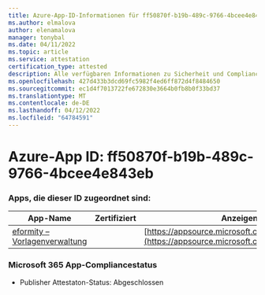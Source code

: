 ```yaml
---
title: Azure-App-ID-Informationen für ff50870f-b19b-489c-9766-4bcee4e843eb
ms.author: elmalova
author: elenamalova
manager: tonybal
ms.date: 04/11/2022
ms.topic: article
ms.service: attestation
certification_type: attested
description: Alle verfügbaren Informationen zu Sicherheit und Compliance für ff50870f-b19b-489c-9766-4bcee4e843eb.
ms.openlocfilehash: 427d433b3dcd69fc5982f4ed6ff872d4f8484650
ms.sourcegitcommit: ec1d4f7013722fe672830e3664b0fb8b0f33bd37
ms.translationtype: MT
ms.contentlocale: de-DE
ms.lasthandoff: 04/12/2022
ms.locfileid: "64784591"
---
```

# <a name="azure-app-id-ff50870f-b19b-489c-9766-4bcee4e843eb"></a>Azure-App ID: ff50870f-b19b-489c-9766-4bcee4e843eb


### <a name="apps-associated-with-this-id"></a>Apps, die dieser ID zugeordnet sind:
| **App-Name** | **Zertifiziert** | **Anzeigen in AppSource** |
|--------------|---------------|-----------------------|
| [eformity – Vorlagenverwaltung](../forward/WA200003519.md) |  | [https://appsource.microsoft.com/product/office/WA200003519](https://appsource.microsoft.com/product/office/WA200003519) |

### <a name="microsoft-365-app-compliance-status"></a>Microsoft 365 App-Compliancestatus
- Publisher Attestaton-Status: Abgeschlossen
